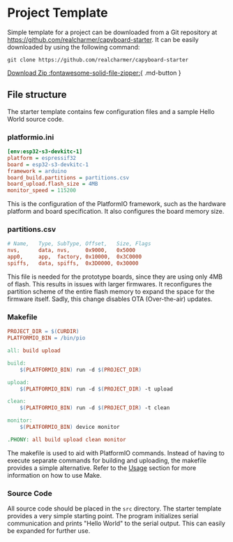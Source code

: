 # Project Template

Simple template for a project can be downloaded from a Git repository at <https://github.com/realcharmer/capyboard-starter>. It can be easily downloaded by using the following command: 

```
git clone https://github.com/realcharmer/capyboard-starter
```

[Download Zip :fontawesome-solid-file-zipper:](https://github.com/realcharmer/capyboard-docs/archive/refs/heads/master.zip){ .md-button }

## File structure

The starter template contains few configuration files and a sample Hello World source code.

### platformio.ini

```ini
[env:esp32-s3-devkitc-1]
platform = espressif32
board = esp32-s3-devkitc-1
framework = arduino
board_build.partitions = partitions.csv
board_upload.flash_size = 4MB
monitor_speed = 115200
```

This is the configuration of the PlatformIO framework, such as the hardware platform and board specification. It also configures the board memory size.

### partitions.csv

```ini
# Name,   Type, SubType, Offset,   Size, Flags
nvs,      data, nvs,     0x9000,   0x5000
app0,     app,  factory, 0x10000,  0x3C0000
spiffs,   data, spiffs,  0x3D0000, 0x30000
```

This file is needed for the prototype boards, since they are using only 4MB of flash. This results in issues with larger firmwares. It reconfigures the partition scheme of the entire flash memory to expand the space for the firmware itself. Sadly, this change disables OTA (Over-the-air) updates.

### Makefile

```makefile
PROJECT_DIR = $(CURDIR)
PLATFORMIO_BIN = /bin/pio

all: build upload

build:
	$(PLATFORMIO_BIN) run -d $(PROJECT_DIR)

upload:
	$(PLATFORMIO_BIN) run -d $(PROJECT_DIR) -t upload

clean:
	$(PLATFORMIO_BIN) run -d $(PROJECT_DIR) -t clean

monitor:
	$(PLATFORMIO_BIN) device monitor

.PHONY: all build upload clean monitor
```

The makefile is used to aid with PlatformIO commands. Instead of having to execute separate commands for building and uploading, the makefile provides a simple alternative. Refer to the [Usage](usage.md) section for more information on how to use Make.

### Source Code

All source code should be placed in the `src` directory. The starter template provides a very simple starting point. The program initializes serial communication and prints "Hello World" to the serial output. This can easily be expanded for further use.
